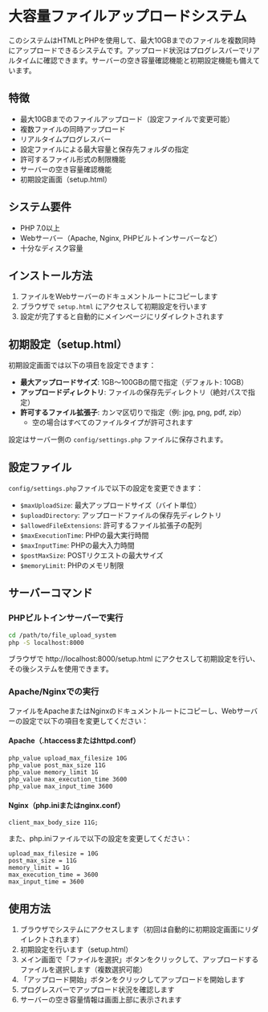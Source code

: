 # 大容量ファイルアップロードシステム

このシステムはHTMLとPHPを使用して、最大10GBまでのファイルを複数同時にアップロードできるシステムです。アップロード状況はプログレスバーでリアルタイムに確認できます。サーバーの空き容量確認機能と初期設定機能も備えています。

## 特徴

- 最大10GBまでのファイルアップロード（設定ファイルで変更可能）
- 複数ファイルの同時アップロード
- リアルタイムプログレスバー
- 設定ファイルによる最大容量と保存先フォルダの指定
- 許可するファイル形式の制限機能
- サーバーの空き容量確認機能
- 初期設定画面（setup.html）

## システム要件

- PHP 7.0以上
- Webサーバー（Apache, Nginx, PHPビルトインサーバーなど）
- 十分なディスク容量

## インストール方法

1. ファイルをWebサーバーのドキュメントルートにコピーします
2. ブラウザで `setup.html` にアクセスして初期設定を行います
3. 設定が完了すると自動的にメインページにリダイレクトされます

## 初期設定（setup.html）

初期設定画面では以下の項目を設定できます：

- **最大アップロードサイズ**: 1GB〜100GBの間で指定（デフォルト: 10GB）
- **アップロードディレクトリ**: ファイルの保存先ディレクトリ（絶対パスで指定）
- **許可するファイル拡張子**: カンマ区切りで指定（例: jpg, png, pdf, zip）
  - 空の場合はすべてのファイルタイプが許可されます

設定はサーバー側の `config/settings.php` ファイルに保存されます。

## 設定ファイル

`config/settings.php`ファイルで以下の設定を変更できます：

- `$maxUploadSize`: 最大アップロードサイズ（バイト単位）
- `$uploadDirectory`: アップロードファイルの保存先ディレクトリ
- `$allowedFileExtensions`: 許可するファイル拡張子の配列
- `$maxExecutionTime`: PHPの最大実行時間
- `$maxInputTime`: PHPの最大入力時間
- `$postMaxSize`: POSTリクエストの最大サイズ
- `$memoryLimit`: PHPのメモリ制限

## サーバーコマンド

### PHPビルトインサーバーで実行

```bash
cd /path/to/file_upload_system
php -S localhost:8000
```

ブラウザで http://localhost:8000/setup.html にアクセスして初期設定を行い、その後システムを使用できます。

### Apache/Nginxでの実行

ファイルをApacheまたはNginxのドキュメントルートにコピーし、Webサーバーの設定で以下の項目を変更してください：

#### Apache（.htaccessまたはhttpd.conf）

```
php_value upload_max_filesize 10G
php_value post_max_size 11G
php_value memory_limit 1G
php_value max_execution_time 3600
php_value max_input_time 3600
```

#### Nginx（php.iniまたはnginx.conf）

```
client_max_body_size 11G;
```

また、php.iniファイルで以下の設定を変更してください：

```
upload_max_filesize = 10G
post_max_size = 11G
memory_limit = 1G
max_execution_time = 3600
max_input_time = 3600
```

## 使用方法

1. ブラウザでシステムにアクセスします（初回は自動的に初期設定画面にリダイレクトされます）
2. 初期設定を行います（setup.html）
3. メイン画面で「ファイルを選択」ボタンをクリックして、アップロードするファイルを選択します（複数選択可能）
4. 「アップロード開始」ボタンをクリックしてアップロードを開始します
5. プログレスバーでアップロード状況を確認します
6. サーバーの空き容量情報は画面上部に表示されます
